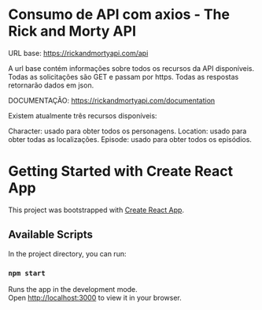 # Consumo de API com axios - The Rick and Morty API
URL base: https://rickandmortyapi.com/api

A url base contém informações sobre todos os recursos da API disponíveis. Todas as solicitações são GET e passam por https. Todas as respostas retornarão dados em json.

DOCUMENTAÇÃO: https://rickandmortyapi.com/documentation

Existem atualmente três recursos disponíveis:

Character: usado para obter todos os personagens.
Location: usado para obter todas as localizações.
Episode: usado para obter todos os episódios.

# Getting Started with Create React App

This project was bootstrapped with [Create React App](https://github.com/facebook/create-react-app).

## Available Scripts

In the project directory, you can run:

### `npm start`

Runs the app in the development mode.\
Open [http://localhost:3000](http://localhost:3000) to view it in your browser.